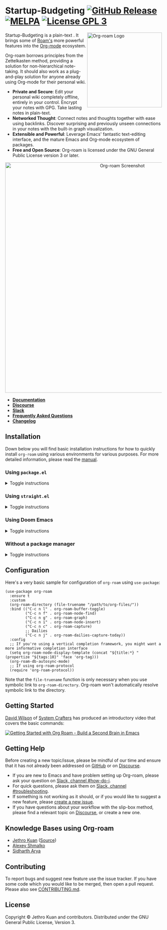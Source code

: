 # Startup-Budgeting [![GitHub Release][release-badge]][release] [![MELPA][melpa-badge]][melpa] [![License GPL 3][gpl3-badge]][gpl3]

<img src="https://www.orgroam.com/img/logo.svg" align="right" alt="Org-roam Logo" width="240">

Startup-Budgeting is a plain-text . It brings some of
[Roam's][roamresearch] more powerful features into the [Org-mode][org]
ecosystem.

Org-roam borrows principles from the Zettelkasten method, providing a solution
for non-hierarchical note-taking. It should also work as a plug-and-play
solution for anyone already using Org-mode for their personal wiki.

- **Private and Secure**: Edit your personal wiki completely offline, entirely
  in your control. Encrypt your notes with GPG. Take lasting notes in
  plain-text.
- **Networked Thought**: Connect notes and thoughts together with ease using
  backlinks. Discover surprising and previously unseen connections in your notes
  with the built-in graph visualization.
- **Extensible and Powerful**: Leverage Emacs' fantastic text-editing interface,
  and the mature Emacs and Org-mode ecosystem of packages.
- **Free and Open Source**: Org-roam is licensed under the GNU General Public
  License version 3 or later.

<p align="center">
  <img src="https://www.orgroam.com/img/screenshot.png" alt="Org-roam Screenshot" width="738">
</p>

- **[Documentation][docs]**
- **[Discourse][discourse]**
- **[Slack][slack]**
- **[Frequently Asked Questions][faq]**
- **[Changelog](CHANGELOG.md)**

## Installation

Down below you will find basic installation instructions for how to quickly
install `org-roam` using various environments for various purposes. For more
detailed information, please read the [manual][docs].

### Using `package.el`
<details>
<summary>Toggle instructions</summary>

You can install `org-roam` from [MELPA](https://melpa.org/) or [MELPA
Stable](https://stable.melpa.org/) using `package.el`:

```
M-x package-install RET org-roam RET
```
</details>

### Using `straight.el`
<details>
<summary>Toggle instructions</summary>

Installation from MELPA or MELPA Stable using `straight.el`:

```emacs-lisp
(straight-use-package 'org-roam)
```

Or with `use-package`:

```emacs-lisp
(use-package org-roam
  :straight t
  ...)
```

If you need to install the package directly from the source repository, instead
of from MELPA, the next sample shows how to do so:

```emacs-lisp
(use-package org-roam
  :straight (:host github :repo "org-roam/org-roam"
             :files (:defaults "extensions/*"))
  ...)
```

If you plan to use your own local fork for the development and contribution, the
next sample will get you there:

```emacs-lisp
(use-package org-roam
  :straight (:local-repo "/path/to/org-roam-fork"
             :files (:defaults "extensions/*")
             :build (:not compile))
  ...)
```
</details>

### Using Doom Emacs
<details>
<summary>Toggle instructions</summary>

Doom's `:lang org` module comes with support for `org-roam`, but it's not
enabled by default. To activate it pass `+roam2` flag to `org` module in your
`$DOOMDIR/init.el` (e.g. `(org +roam2)`), save the file and run `doom sync -u`
in your shell.

To provide better stability, Doom pins the package to a specific commit. If you
need to unpin it *(not recommended doing that, request Doom to bump the package
instead)* use the next in your `packages.el`:

```emacs-lisp
(unpin! org-roam)
```

If for some reasons you want to use a different recipe for `org-roam`, you can
use the next form in your `packages.el` to install the package from a recipe
repository (e.g. MELPA):

```emacs-lisp
(package! org-roam)
```

You can pass `:pin "commit hash"` to pin the package to a specific commit.

With the next sample you can install the package directly from the source
repository:

```emacs-lisp
(package! org-roam
  :recipe (:host github :repo "org-roam/org-roam"
           :files (:defaults "extensions/*")))
```

And if you plan to use your own local fork for the development or contribution,
the next sample will get you there:

```emacs-lisp
(package! org-roam
  :recipe (:local-repo "/path/to/org-roam-fork"
           :files (:defaults "extensions/*")
           :build (:not compile)))
```
</details>

### Without a package manager
<details>
<summary>Toggle instructions</summary>

To install the package without using a package manager you have the next two
options:

1. Install the package by cloning it with `git` from the source repository.
2. Or install the package by downloading the latest [release
   version](https://github.com/org-roam/org-roam/releases).
   
In both of the cases you will need to ensure that you have all the required
dependencies. These include:

- dash
- f
- s
- org (9.4 is the minimal required version!)
- emacsql
- emacsql-sqlite
- magit-section
- filenotify-recursive

After installing the package, you will need to properly setup `load-path` to the
package:

``` emacs-lisp
(add-to-list 'load-path "/path/to/org-roam/")
(add-to-list 'load-path "/path/to-org-roam/extensions/")
```

After which you should be able to resolve `(require 'org-roam)` call without any
problems.

Org-roam also comes with `.texi` files to integrate with Emacs' built-in Info
system. Read the manual to find more details for how to install them manually.
</details>

## Configuration

Here's a very basic sample for configuration of `org-roam` using `use-package`:

```emacs-lisp
(use-package org-roam
  :ensure t
  :custom
  (org-roam-directory (file-truename "/path/to/org-files/"))
  :bind (("C-c n l" . org-roam-buffer-toggle)
         ("C-c n f" . org-roam-node-find)
         ("C-c n g" . org-roam-graph)
         ("C-c n i" . org-roam-node-insert)
         ("C-c n c" . org-roam-capture)
         ;; Dailies
         ("C-c n j" . org-roam-dailies-capture-today))
  :config
  ;; If you're using a vertical completion framework, you might want a more informative completion interface
  (setq org-roam-node-display-template (concat "${title:*} " (propertize "${tags:10}" 'face 'org-tag)))
  (org-roam-db-autosync-mode)
  ;; If using org-roam-protocol
  (require 'org-roam-protocol))
```

Note that the `file-truename` function is only necessary when you use symbolic
link to `org-roam-directory`. Org-roam won't automatically resolve symbolic link
to the directory.
## Getting Started

[David Wilson](https://github.com/daviwil) of [System
Crafters](https://www.youtube.com/c/SystemCrafters) has produced an introductory
video that covers the basic commands:

[![Getting Started with Org Roam - Build a Second Brain in Emacs](https://img.youtube.com/vi/AyhPmypHDEw/0.jpg)](https://www.youtube.com/watch?v=AyhPmypHDEw)

## Getting Help

Before creating a new topic/issue, please be mindful of our time and ensure that
it has not already been addressed on [GitHub][issues] or on
[Discourse][discourse].

- If you are new to Emacs and have problem setting up Org-roam, please ask your
  question on [Slack, channel #how-do-i][slack].
- For quick questions, please ask them on [Slack, channel
  #troubleshooting][slack].
- If something is not working as it should, or if you would like to suggest a
  new feature, please [create a new issue][issues].
- If you have questions about your workflow with the slip-box method, please
  find a relevant topic on [Discourse][discourse], or create a new one.

## Knowledge Bases using Org-roam

- [Jethro Kuan](https://braindump.jethro.dev/)
  ([Source](https://github.com/jethrokuan/braindump/tree/master/org))
- [Alexey Shmalko](https://www.alexeyshmalko.com/)
- [Sidharth Arya](https://sidhartharya.github.io/braindump/index.html)

## Contributing

To report bugs and suggest new feature use the issue tracker. If you
have some code which you would like to be merged, then open a pull
request. Please also see [CONTRIBUTING.md](.github/CONTRIBUTING.md).

## License

Copyright © Jethro Kuan and contributors. Distributed under the GNU
General Public License, Version 3.

[roamresearch]: https://www.roamresearch.com/
[org]: https://orgmode.org/
[gpl3-badge]: https://img.shields.io/badge/license-GPL_3-green.svg
[gpl3]: http://www.gnu.org/licenses/gpl-3.0.txt
[melpa-badge]: https://melpa.org/packages/org-roam-badge.svg
[melpa]: https://melpa.org/#/org-roam
[release-badge]: https://img.shields.io/github/v/release/org-roam/org-roam
[release]: https://github.com/org-roam/org-roam/releases
[docs]: https://www.orgroam.com/manual.html
[discourse]: https://org-roam.discourse.group/
[slack]: https://join.slack.com/t/orgroam/shared_invite/zt-wuoize1z-x3UyQnQ0WHF0RhuEQ2NLnQ
[issues]: https://github.com/org-roam/org-roam/issues
[faq]: https://www.orgroam.com/manual.html#FAQ
